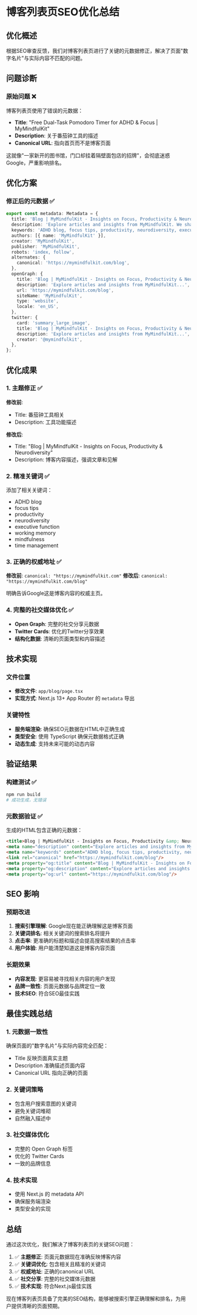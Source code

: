 # 博客列表页SEO优化总结

## 优化概述

根据SEO审查反馈，我们对博客列表页进行了关键的元数据修正，解决了页面"数字名片"与实际内容不匹配的问题。

## 问题诊断

### 原始问题 ❌

博客列表页使用了错误的元数据：
- **Title**: "Free Dual-Task Pomodoro Timer for ADHD & Focus | MyMindfulKit"
- **Description**: 关于番茄钟工具的描述
- **Canonical URL**: 指向首页而不是博客页面

这就像"一家新开的图书馆，门口却挂着隔壁面包店的招牌"，会彻底迷惑Google，严重影响排名。

## 优化方案

### 修正后的元数据 ✅

```typescript
export const metadata: Metadata = {
  title: 'Blog | MyMindfulKit - Insights on Focus, Productivity & Neurodiversity',
  description: 'Explore articles and insights from MyMindfulKit. We share actionable tips, scientific background, and personal stories on focus, productivity, and life with a neurodivergent mind.',
  keywords: 'ADHD blog, focus tips, productivity, neurodiversity, executive function, working memory, mindfulness, time management',
  authors: [{ name: 'MyMindfulKit' }],
  creator: 'MyMindfulKit',
  publisher: 'MyMindfulKit',
  robots: 'index, follow',
  alternates: {
    canonical: 'https://mymindfulkit.com/blog',
  },
  openGraph: {
    title: 'Blog | MyMindfulKit - Insights on Focus, Productivity & Neurodiversity',
    description: 'Explore articles and insights from MyMindfulKit...',
    url: 'https://mymindfulkit.com/blog',
    siteName: 'MyMindfulKit',
    type: 'website',
    locale: 'en_US',
  },
  twitter: {
    card: 'summary_large_image',
    title: 'Blog | MyMindfulKit - Insights on Focus, Productivity & Neurodiversity',
    description: 'Explore articles and insights from MyMindfulKit...',
    creator: '@mymindfulkit',
  },
};
```

## 优化成果

### 1. 主题修正 ✅

**修改前**:
- Title: 番茄钟工具相关
- Description: 工具功能描述

**修改后**:
- Title: "Blog | MyMindfulKit - Insights on Focus, Productivity & Neurodiversity"
- Description: 博客内容描述，强调文章和见解

### 2. 精准关键词 ✅

添加了相关关键词：
- ADHD blog
- focus tips
- productivity
- neurodiversity
- executive function
- working memory
- mindfulness
- time management

### 3. 正确的权威地址 ✅

**修改前**: `canonical: "https://mymindfulkit.com"`
**修改后**: `canonical: "https://mymindfulkit.com/blog"`

明确告诉Google这是博客内容的权威主页。

### 4. 完整的社交媒体优化 ✅

- **Open Graph**: 完整的社交分享元数据
- **Twitter Cards**: 优化的Twitter分享效果
- **结构化数据**: 清晰的页面类型和内容描述

## 技术实现

### 文件位置
- **修改文件**: `app/blog/page.tsx`
- **实现方式**: Next.js 13+ App Router 的 `metadata` 导出

### 关键特性
- **服务端渲染**: 确保SEO元数据在HTML中正确生成
- **类型安全**: 使用 TypeScript 确保元数据格式正确
- **动态生成**: 支持未来可能的动态内容

## 验证结果

### 构建测试 ✅

```bash
npm run build
# 成功生成，无错误
```

### 元数据验证 ✅

生成的HTML包含正确的元数据：

```html
<title>Blog | MyMindfulKit - Insights on Focus, Productivity &amp; Neurodiversity</title>
<meta name="description" content="Explore articles and insights from MyMindfulKit. We share actionable tips, scientific background, and personal stories on focus, productivity, and life with a neurodivergent mind."/>
<meta name="keywords" content="ADHD blog, focus tips, productivity, neurodiversity, executive function, working memory, mindfulness, time management"/>
<link rel="canonical" href="https://mymindfulkit.com/blog"/>
<meta property="og:title" content="Blog | MyMindfulKit - Insights on Focus, Productivity &amp; Neurodiversity"/>
<meta property="og:description" content="Explore articles and insights from MyMindfulKit..."/>
<meta property="og:url" content="https://mymindfulkit.com/blog"/>
```

## SEO 影响

### 预期改进

1. **搜索引擎理解**: Google现在能正确理解这是博客页面
2. **关键词排名**: 相关关键词的搜索排名将提升
3. **点击率**: 更准确的标题和描述会提高搜索结果的点击率
4. **用户体验**: 用户能清楚知道这是博客内容页面

### 长期效果

- **内容发现**: 更容易被寻找相关内容的用户发现
- **品牌一致性**: 页面元数据与品牌定位一致
- **技术SEO**: 符合SEO最佳实践

## 最佳实践总结

### 1. 元数据一致性

确保页面的"数字名片"与实际内容完全匹配：
- Title 反映页面真实主题
- Description 准确描述页面内容
- Canonical URL 指向正确的页面

### 2. 关键词策略

- 包含用户搜索意图的关键词
- 避免关键词堆砌
- 自然融入描述中

### 3. 社交媒体优化

- 完整的 Open Graph 标签
- 优化的 Twitter Cards
- 一致的品牌信息

### 4. 技术实现

- 使用 Next.js 的 metadata API
- 确保服务端渲染
- 类型安全的实现

## 总结

通过这次优化，我们解决了博客列表页的关键SEO问题：

1. ✅ **主题修正**: 页面元数据现在准确反映博客内容
2. ✅ **关键词优化**: 包含相关且精准的关键词
3. ✅ **权威地址**: 正确的canonical URL
4. ✅ **社交分享**: 完整的社交媒体元数据
5. ✅ **技术实现**: 符合Next.js最佳实践

现在博客列表页具备了完美的SEO结构，能够被搜索引擎正确理解和排名，为用户提供清晰的页面预期。 
